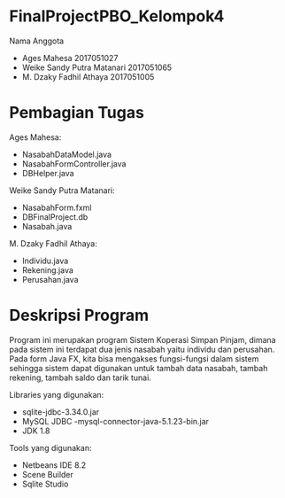 # FinalProjectPBO_Kelompok4

Nama Anggota
- Ages Mahesa 2017051027
- Weike Sandy Putra Matanari 2017051065
- M. Dzaky Fadhil Athaya 2017051005

# Pembagian Tugas
Ages Mahesa:
- NasabahDataModel.java
- NasabahFormController.java
- DBHelper.java

Weike Sandy Putra Matanari:
- NasabahForm.fxml
- DBFinalProject.db
- Nasabah.java

M. Dzaky Fadhil Athaya:
- Individu.java
- Rekening.java
- Perusahan.java

# Deskripsi Program
Program ini merupakan program Sistem Koperasi Simpan Pinjam, dimana pada sistem ini terdapat dua jenis nasabah yaitu individu dan perusahan. Pada form Java FX, kita bisa mengakses fungsi-fungsi dalam sistem sehingga sistem dapat digunakan untuk tambah data nasabah, tambah rekening, tambah saldo dan tarik tunai. 

Libraries yang digunakan:
- sqlite-jdbc-3.34.0.jar
- MySQL JDBC -mysql-connector-java-5.1.23-bin.jar
- JDK 1.8 

Tools yang digunakan:
- Netbeans IDE 8.2
- Scene Builder
- Sqlite Studio
